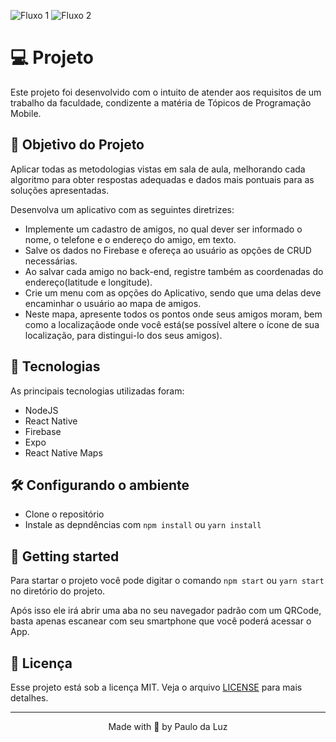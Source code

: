 ![Fluxo 1](https://user-images.githubusercontent.com/47355769/114121338-96720980-98c4-11eb-8362-ce6f44c9fa82.jpg)
![Fluxo 2](https://user-images.githubusercontent.com/47355769/114121342-98d46380-98c4-11eb-879b-ffded6b33111.jpg)

# 💻 Projeto
Este projeto foi desenvolvido com o intuito de atender aos requisitos de um trabalho da faculdade, condizente a matéria de Tópicos de Programação Mobile.

## 🚧 Objetivo do Projeto
Aplicar todas as metodologias vistas em sala de aula, melhorando cada algoritmo para obter respostas adequadas e dados mais pontuais para as soluções apresentadas.

Desenvolva um aplicativo com as seguintes diretrizes:
- Implemente um cadastro de amigos, no qual dever ser informado o nome, o telefone e o endereço do amigo, em texto.
- Salve os dados no Firebase e ofereça ao usuário as opções de CRUD necessárias.
- Ao salvar cada amigo no back-end, registre também as coordenadas do endereço(latitude e longitude).
- Crie um menu com as opções do Aplicativo, sendo que uma delas deve encaminhar o usuário ao mapa de amigos.
- Neste mapa, apresente todos os pontos onde seus amigos moram, bem como a localizaçãode onde você está(se possível altere o ícone de sua localização, para distingui-lo dos seus amigos).


## 🧪 Tecnologias
As principais tecnologias utilizadas foram:
- NodeJS
- React Native
- Firebase
- Expo
- React Native Maps


## 🛠️ Configurando o ambiente
 - Clone o repositório
 - Instale as depndências com `npm install` ou `yarn install`


## 🚀 Getting started
Para startar o projeto você pode digitar o comando `npm start` ou `yarn start` no diretório do projeto.

Após isso ele irá abrir uma aba no seu navegador padrão com um QRCode, basta apenas escanear com seu smartphone que você poderá acessar o App. 


## 📜 Licença
Esse projeto está sob a licença MIT. Veja o arquivo [LICENSE](https://github.com/paulodaluz/FindMyFriends/blob/master/LICENSE) para mais detalhes.

---

<p align="center">Made with 💜 by Paulo da Luz</p>
